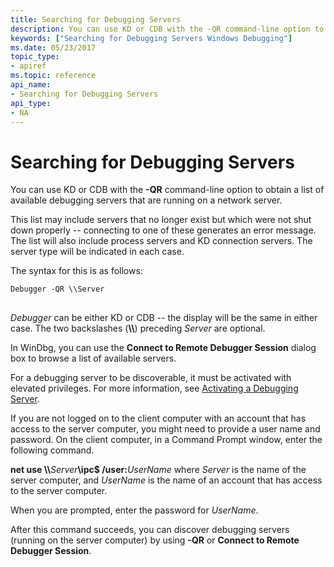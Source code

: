 ```yaml
---
title: Searching for Debugging Servers
description: You can use KD or CDB with the -QR command-line option to obtain a list of available debugging servers that are running on a network server.
keywords: ["Searching for Debugging Servers Windows Debugging"]
ms.date: 05/23/2017
topic_type:
- apiref
ms.topic: reference
api_name:
- Searching for Debugging Servers
api_type:
- NA
---
```


# Searching for Debugging Servers


You can use KD or CDB with the **-QR** command-line option to obtain a list of available debugging servers that are running on a network server.

This list may include servers that no longer exist but which were not shut down properly -- connecting to one of these generates an error message. The list will also include process servers and KD connection servers. The server type will be indicated in each case.

The syntax for this is as follows:

```console
Debugger -QR \\Server 
```

## <span id="ddk_searching_for_debugging_servers_dbg"></span><span id="DDK_SEARCHING_FOR_DEBUGGING_SERVERS_DBG"></span>


*Debugger* can be either KD or CDB -- the display will be the same in either case. The two backslashes (**\\\\**) preceding *Server* are optional.

In WinDbg, you can use the **Connect to Remote Debugger Session** dialog box to browse a list of available servers. 

For a debugging server to be discoverable, it must be activated with elevated privileges. For more information, see [Activating a Debugging Server](activating-a-debugging-server.md).

If you are not logged on to the client computer with an account that has access to the server computer, you might need to provide a user name and password. On the client computer, in a Command Prompt window, enter the following command.

**net use \\\\**<em>Server</em>**\\ipc$ /user:**<em>UserName</em>
where *Server* is the name of the server computer, and *UserName* is the name of an account that has access to the server computer.

When you are prompted, enter the password for *UserName*.

After this command succeeds, you can discover debugging servers (running on the server computer) by using **-QR** or **Connect to Remote Debugger Session**.

 

 

 